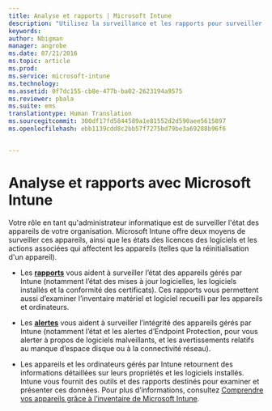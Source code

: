 ```yaml
---
title: Analyse et rapports | Microsoft Intune
description: "Utilisez la surveillance et les rapports pour surveiller l’état des appareils de votre organisation."
keywords: 
author: Nbigman
manager: angrobe
ms.date: 07/21/2016
ms.topic: article
ms.prod: 
ms.service: microsoft-intune
ms.technology: 
ms.assetid: 0f7dc155-cb8e-477b-ba02-2623194a9575
ms.reviewer: pbala
ms.suite: ems
translationtype: Human Translation
ms.sourcegitcommit: 300df17fd5844589a1e81552d2d590aee5615897
ms.openlocfilehash: ebb1139cdd8c2bb57f7275bd79be3a69288b96f6


---
```


# Analyse et rapports avec Microsoft Intune
Votre rôle en tant qu'administrateur informatique est de surveiller l'état des appareils de votre organisation. Microsoft Intune offre deux moyens de surveiller ces appareils, ainsi que les états des licences des logiciels et les actions associées qui affectent les appareils (telles que la réinitialisation d'un appareil).

-   Les **[rapports](understand-microsoft-intune-operations-by-using-reports.md)** vous aident à surveiller l’état des appareils gérés par Intune (notamment l’état des mises à jour logicielles, les logiciels installés et la conformité des certificats).
     Ces rapports vous permettent aussi d’examiner l’inventaire matériel et logiciel recueilli par les appareils et ordinateurs.

-   Les **[alertes](get-notified-by-alerts.md)** vous aident à surveiller l’intégrité des appareils gérés par Intune (notamment l’état et les alertes d’Endpoint Protection, pour vous alerter à propos de logiciels malveillants, et les avertissements relatifs au manque d’espace disque ou à la connectivité réseau).

-   Les appareils et les ordinateurs gérés par Intune retournent des informations détaillées sur leurs propriétés et les logiciels installés.  Intune vous fournit des outils et des rapports destinés pour examiner et présenter ces données. Pour plus d’informations, consultez [Comprendre vos appareils grâce à l’inventaire de Microsoft Intune](understand-your-devices-with-inventory-in-microsoft-intune.md).



<!--HONumber=Jul16_HO4-->


